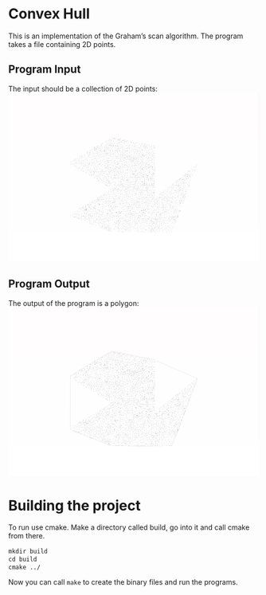 # Convex Hull
This is an implementation of the Graham’s scan algorithm. The program takes a file containing 2D points. 

## Program Input 
The input should be a collection of 2D points: 
![image description](./imgs/input.png)

## Program Output 
The output of the program is a polygon: 
![image description](./imgs/output.png)

# Building the project
To run use cmake. Make a directory called build, go into it and call cmake from there. 
```
mkdir build
cd build
cmake ../
```
Now you can call ``make`` to create the binary files and run the programs. 